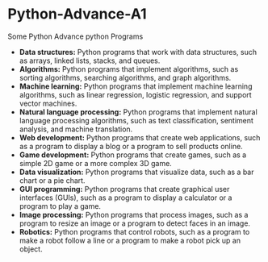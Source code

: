 # Python-Advance-A1
Some Python Advance python Programs 





* **Data structures:** Python programs that work with data structures, such as arrays, linked lists, stacks, and queues.
* **Algorithms:** Python programs that implement algorithms, such as sorting algorithms, searching algorithms, and graph algorithms.
* **Machine learning:** Python programs that implement machine learning algorithms, such as linear regression, logistic regression, and support vector machines.
* **Natural language processing:** Python programs that implement natural language processing algorithms, such as text classification, sentiment analysis, and machine translation.
* **Web development:** Python programs that create web applications, such as a program to display a blog or a program to sell products online.
* **Game development:** Python programs that create games, such as a simple 2D game or a more complex 3D game.
* **Data visualization:** Python programs that visualize data, such as a bar chart or a pie chart.
* **GUI programming:** Python programs that create graphical user interfaces (GUIs), such as a program to display a calculator or a program to play a game.
* **Image processing:** Python programs that process images, such as a program to resize an image or a program to detect faces in an image.
* **Robotics:** Python programs that control robots, such as a program to make a robot follow a line or a program to make a robot pick up an object.

